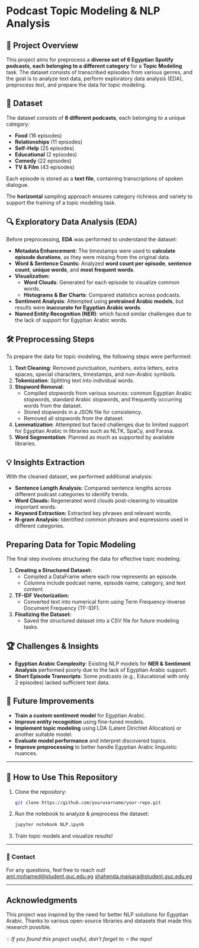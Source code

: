 # Podcast Topic Modeling & NLP Analysis

## 🎯 Project Overview
This project aims for preprocess a **diverse set of 6 Egyptian Spotify podcasts, each belonging to a different category** for a **Topic Modeling** task. The dataset consists of transcribed episodes from various genres, and the goal is to analyze text data, perform exploratory data analysis (EDA), preprocess text, and prepare the data for topic modeling.

## 📂 Dataset
The dataset consists of **6 different podcasts**, each belonging to a unique category:
- **Food** (16 episodes)
- **Relationships** (11 episodes)
- **Self-Help** (25 episodes)
- **Educational** (2 episodes)
- **Comedy** (22 episodes)
- **TV & Film** (43 episodes)

Each episode is stored as a **text file**, containing transcriptions of spoken dialogue.

The **horizontal** sampling approach ensures category richness and variety to support the training of a topic modeling task.

## 🔍 Exploratory Data Analysis (EDA)
Before preprocessing, **EDA** was performed to understand the dataset:
- **Metadata Enhancement:** The timestamps were used to **calculate episode durations**, as they were missing from the original data.
- **Word & Sentence Counts:** Analyzed **word count per episode**, **sentence count**, **unique words**, and **most frequent words**.
- **Visualization:**
  - **Word Clouds**: Generated for each episode to visualize common words.
  - **Histograms & Bar Charts**: Compared statistics across podcasts.
- **Sentiment Analysis**: Attempted using **pretrained Arabic models**, but results were **inaccurate for Egyptian Arabic words**.
- **Named Entity Recognition (NER)**: which faced similar challenges due to the lack of support for Egyptian Arabic words.

## 🛠 Preprocessing Steps
To prepare the data for topic modeling, the following steps were performed:
1. **Text Cleaning**: Removed punctuation, numbers, extra letters, extra spaces, special characters, timestamps, and non-Arabic symbols.
2. **Tokenization**: Splitting text into individual words.
3. **Stopword Removal**:
    -  Compiled stopwords from various sources: common Egyptian Arabic stopwords, standard Arabic stopwords, and frequently occurring words from the dataset.
    -  Stored stopwords in a JSON file for consistency.
    -  Removed all stopwords from the dataset.
4. **Lemmatization**: Attempted but faced challenges due to limited support for Egyptian Arabic in libraries such as NLTK, SpaCy, and Farasa.
5. **Word Segmentation**: Planned as much as supported by available libraries.

## 💡 Insights Extraction
With the cleaned dataset, we performed additional analysis:
- **Sentence Length Analysis:** Compared sentence lengths across different podcast categories to identify trends.
- **Word Clouds:** Regenerated word clouds post-cleaning to visualize important words.
- **Keyword Extraction:** Extracted key phrases and relevant words.
- **N-gram Analysis:** Identified common phrases and expressions used in different categories.

## Preparing Data for Topic Modeling
The final step involves structuring the data for effective topic modeling:

1. **Creating a Structured Dataset:**
   - Compiled a DataFrame where each row represents an episode.
   - Columns include podcast name, episode name, category, and text content.
2. **TF-IDF Vectorization:**
   - Converted text into numerical form using Term Frequency-Inverse Document Frequency (TF-IDF).
3. **Finalizing the Dataset:**
   - Saved the structured dataset into a CSV file for future modeling tasks.


## 🏆 Challenges & Insights
- **Egyptian Arabic Complexity**: Existing NLP models for **NER & Sentiment Analysis** performed poorly due to the lack of Egyptian Arabic support.
- **Short Episode Transcripts**: Some podcasts (e.g., Educational with only 2 episodes) lacked sufficient text data.

## 🚀 Future Improvements
- **Train a custom sentiment model** for Egyptian Arabic.
- **Improve entity recognition** using fine-tuned models.
- **Implement topic modeling** using LDA (Latent Dirichlet Allocation) or another suitable model.
- **Evaluate model performance** and interpret discovered topics.
- **Improve preprocessing** to better handle Egyptian Arabic linguistic nuances.

---

## 📌 How to Use This Repository
1. Clone the repository:
   ```bash
   git clone https://github.com/yourusername/your-repo.git
   ```
2. Run the notebook to analyze & preprocess the dataset:
   ```bash
   jupyter notebook NLP.ipynb
   ```
3. Train topic models and visualize results!

---

### 📧 Contact
For any questions, feel free to reach out!
aml.mohamed@student.guc.edu.eg
shahenda.maisara@student.guc.edu.eg

---

## Acknowledgments
This project was inspired by the need for better NLP solutions for Egyptian Arabic. Thanks to various open-source libraries and datasets that made this research possible.


💡 *If you found this project useful, don't forget to ⭐ the repo!*





